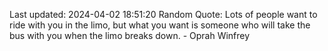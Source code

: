 Last updated: 2024-04-02 18:51:20
Random Quote: Lots of people want to ride with you in the limo, but what you want is someone who will take the bus with you when the limo breaks down. - Oprah Winfrey